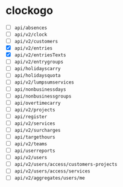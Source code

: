 # clockogo

- [ ] `api/absences`
- [ ] `api/v2/clock`
- [ ] `api/v2/customers`
- [x] `api/v2/entries`
- [x] `api/v2/entriesTexts`
- [ ] `api/v2/entrygroups`
- [ ] `api/holidayscarry`
- [ ] `api/holidaysquota`
- [ ] `api/v2/lumpsumservices`
- [ ] `api/nonbusinessdays`
- [ ] `api/nonbusinessgroups`
- [ ] `api/overtimecarry`
- [ ] `api/v2/projects`
- [ ] `api/register`
- [ ] `api/v2/services`
- [ ] `api/v2/surcharges`
- [ ] `api/targethours`
- [ ] `api/v2/teams`
- [ ] `api/userreports`
- [ ] `api/v2/users`
- [ ] `api/v2/users/access/customers-projects`
- [ ] `api/v2/users/access/services`
- [ ] `api/v2/aggregates/users/me`